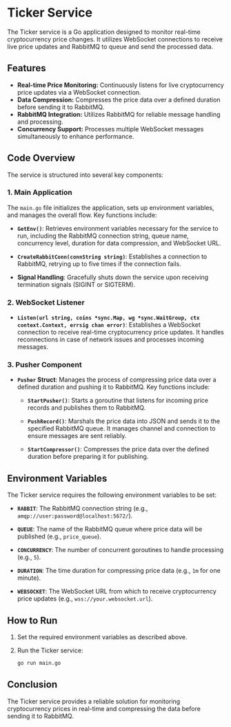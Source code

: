 # Ticker Service

The Ticker service is a Go application designed to monitor real-time cryptocurrency price changes. It utilizes WebSocket connections to receive live price updates and RabbitMQ to queue and send the processed data.

## Features

- **Real-time Price Monitoring:** Continuously listens for live cryptocurrency price updates via a WebSocket connection.
- **Data Compression:** Compresses the price data over a defined duration before sending it to RabbitMQ.
- **RabbitMQ Integration:** Utilizes RabbitMQ for reliable message handling and processing.
- **Concurrency Support:** Processes multiple WebSocket messages simultaneously to enhance performance.

## Code Overview

The service is structured into several key components:

### 1. **Main Application**

The `main.go` file initializes the application, sets up environment variables, and manages the overall flow. Key functions include:

- **`GetEnv()`**: Retrieves environment variables necessary for the service to run, including the RabbitMQ connection string, queue name, concurrency level, duration for data compression, and WebSocket URL.
  
- **`CreateRabbitConn(connString string)`**: Establishes a connection to RabbitMQ, retrying up to five times if the connection fails.

- **Signal Handling**: Gracefully shuts down the service upon receiving termination signals (SIGINT or SIGTERM).

### 2. **WebSocket Listener**

- **`Listen(url string, coins *sync.Map, wg *sync.WaitGroup, ctx context.Context, errsig chan error)`**: Establishes a WebSocket connection to receive real-time cryptocurrency price updates. It handles reconnections in case of network issues and processes incoming messages.

### 3. **Pusher Component**

- **`Pusher` Struct**: Manages the process of compressing price data over a defined duration and pushing it to RabbitMQ. Key functions include:
  
  - **`StartPusher()`**: Starts a goroutine that listens for incoming price records and publishes them to RabbitMQ.
  
  - **`PushRecord()`**: Marshals the price data into JSON and sends it to the specified RabbitMQ queue. It manages channel and connection to ensure messages are sent reliably.

  - **`StartCompressor()`**: Compresses the price data over the defined duration before preparing it for publishing.

## Environment Variables

The Ticker service requires the following environment variables to be set:

- **`RABBIT`**: The RabbitMQ connection string (e.g., `amqp://user:password@localhost:5672/`).
  
- **`QUEUE`**: The name of the RabbitMQ queue where price data will be published (e.g., `price_queue`).
  
- **`CONCURRENCY`**: The number of concurrent goroutines to handle processing (e.g., `5`).
  
- **`DURATION`**: The time duration for compressing price data (e.g., `1m` for one minute).
  
- **`WEBSOCKET`**: The WebSocket URL from which to receive cryptocurrency price updates (e.g., `wss://your.websocket.url`).

## How to Run

1. Set the required environment variables as described above.
2. Run the Ticker service:

   ```bash
   go run main.go
   ```
## Conclusion

The Ticker service provides a reliable solution for monitoring cryptocurrency prices in real-time and compressing the data before sending it to RabbitMQ.
